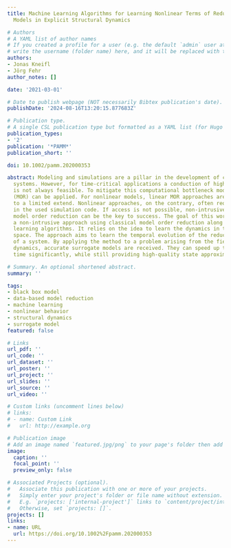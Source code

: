 ```yaml
---
title: Machine Learning Algorithms for Learning Nonlinear Terms of Reduced Mechanical
  Models in Explicit Structural Dynamics

# Authors
# A YAML list of author names
# If you created a profile for a user (e.g. the default `admin` user at `content/authors/admin/`), 
# write the username (folder name) here, and it will be replaced with their full name and linked to their profile.
authors:
- Jonas Kneifl
- Jörg Fehr
author_notes: []

date: '2021-03-01'

# Date to publish webpage (NOT necessarily Bibtex publication's date).
publishDate: '2024-08-16T13:20:15.877683Z'

# Publication type.
# A single CSL publication type but formatted as a YAML list (for Hugo requirements).
publication_types:
- '2'
publication: '*PAMM*'
publication_short: ''

doi: 10.1002/pamm.202000353

abstract: Modeling and simulations are a pillar in the development of complex technical
  systems. However, for time-critical applications a conduction of high-fidelity simulations
  is not always feasible. To mitigate this computational bottleneck model order reduction
  (MOR) can be applied. For nonlinear models, linear MOR approaches are only practicable
  to a limited extend. Nonlinear approaches, on the contrary, often require deep interventions
  in the used simulation code. If access is not possible, non-intrusive nonlinear
  model order reduction can be the key to success. The goal of this work is to implement
  a non-intrusive approach using classical model order reduction along with machine
  learning algorithms. It relies on the idea to learn the dynamics in the reduced
  space. The approach aims to learn the temporal evolution of the reduced dynamics
  of a system. By applying the method to a problem arising from the field of structural
  dynamics, accurate surrogate models are received. They can speed up the simulation
  time significantly, while still providing high-quality state approximations.

# Summary. An optional shortened abstract.
summary: ''

tags:
- black box model
- data-based model reduction
- machine learning
- nonlinear behavior
- structural dynamics
- surrogate model
featured: false

# Links
url_pdf: ''
url_code: ''
url_dataset: ''
url_poster: ''
url_project: ''
url_slides: ''
url_source: ''
url_video: ''

# Custom links (uncomment lines below)
# links:
# - name: Custom Link
#   url: http://example.org

# Publication image
# Add an image named `featured.jpg/png` to your page's folder then add a caption below.
image:
  caption: ''
  focal_point: ''
  preview_only: false

# Associated Projects (optional).
#   Associate this publication with one or more of your projects.
#   Simply enter your project's folder or file name without extension.
#   E.g. `projects: ['internal-project']` links to `content/project/internal-project/index.md`.
#   Otherwise, set `projects: []`.
projects: []
links:
- name: URL
  url: https://doi.org/10.1002%2Fpamm.202000353
---
```

